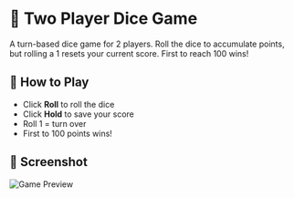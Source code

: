 # 🎲 Two Player Dice Game

A turn-based dice game for 2 players. Roll the dice to accumulate points, but rolling a 1 resets your current score. First to reach 100 wins!

## 🔧 How to Play
- Click **Roll** to roll the dice
- Click **Hold** to save your score
- Roll 1 = turn over
- First to 100 points wins!

## 📸 Screenshot
![Game Preview](../../assets/images/Two_Player_Dice_Game.png)

